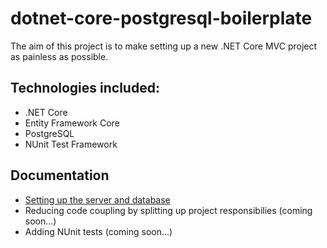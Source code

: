 # dotnet-core-postgresql-boilerplate

The aim of this project is to make setting up a new .NET Core MVC project as painless as possible.

## Technologies included:
* .NET Core
* Entity Framework Core
* PostgreSQL
* NUnit Test Framework

## Documentation
* [Setting up the server and database](https://medium.com/@mikezrimsek/setting-up-a-net-core-server-with-entity-framework-core-using-a-postgresql-database-242438f7d9c3)
* Reducing code coupling by splitting up project responsibilies (coming soon...)
* Adding NUnit tests (coming soon...)